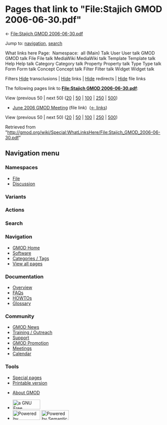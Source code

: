 <div id="mw-page-base" class="noprint">

</div>

<div id="mw-head-base" class="noprint">

</div>

<div id="content" class="mw-body" role="main">

<span id="top"></span>

<div id="mw-js-message" style="display:none;">

</div>



# <span dir="auto">Pages that link to "File:Stajich GMOD 2006-06-30.pdf"</span>

<div id="bodyContent">

<div id="contentSub">

← [File:Stajich GMOD
2006-06-30.pdf](/wiki/File:Stajich_GMOD_2006-06-30.pdf "File:Stajich GMOD 2006-06-30.pdf")

</div>

<div id="jump-to-nav" class="mw-jump">

Jump to: [navigation](#mw-navigation), [search](#p-search)

</div>

<div id="mw-content-text">

What links here Page:  Namespace:  all (Main) Talk User User talk GMOD
GMOD talk File File talk MediaWiki MediaWiki talk Template Template talk
Help Help talk Category Category talk Property Property talk Type Type
talk Form Form talk Concept Concept talk Filter Filter talk Widget
Widget talk

Filters
[Hide](/mediawiki/index.php?title=Special:WhatLinksHere/File:Stajich_GMOD_2006-06-30.pdf&hidetrans=1 "Special:WhatLinksHere/File:Stajich GMOD 2006-06-30.pdf")
transclusions \|
[Hide](/mediawiki/index.php?title=Special:WhatLinksHere/File:Stajich_GMOD_2006-06-30.pdf&hidelinks=1 "Special:WhatLinksHere/File:Stajich GMOD 2006-06-30.pdf")
links \|
[Hide](/mediawiki/index.php?title=Special:WhatLinksHere/File:Stajich_GMOD_2006-06-30.pdf&hideredirs=1 "Special:WhatLinksHere/File:Stajich GMOD 2006-06-30.pdf")
redirects \|
[Hide](/mediawiki/index.php?title=Special:WhatLinksHere/File:Stajich_GMOD_2006-06-30.pdf&hideimages=1 "Special:WhatLinksHere/File:Stajich GMOD 2006-06-30.pdf")
file links

The following pages link to **[File:Stajich GMOD
2006-06-30.pdf](/wiki/File:Stajich_GMOD_2006-06-30.pdf "File:Stajich GMOD 2006-06-30.pdf")**:

View (previous 50 \| next 50)
([20](/mediawiki/index.php?title=Special:WhatLinksHere/File:Stajich_GMOD_2006-06-30.pdf&limit=20 "Special:WhatLinksHere/File:Stajich GMOD 2006-06-30.pdf")
\|
[50](/mediawiki/index.php?title=Special:WhatLinksHere/File:Stajich_GMOD_2006-06-30.pdf&limit=50 "Special:WhatLinksHere/File:Stajich GMOD 2006-06-30.pdf")
\|
[100](/mediawiki/index.php?title=Special:WhatLinksHere/File:Stajich_GMOD_2006-06-30.pdf&limit=100 "Special:WhatLinksHere/File:Stajich GMOD 2006-06-30.pdf")
\|
[250](/mediawiki/index.php?title=Special:WhatLinksHere/File:Stajich_GMOD_2006-06-30.pdf&limit=250 "Special:WhatLinksHere/File:Stajich GMOD 2006-06-30.pdf")
\|
[500](/mediawiki/index.php?title=Special:WhatLinksHere/File:Stajich_GMOD_2006-06-30.pdf&limit=500 "Special:WhatLinksHere/File:Stajich GMOD 2006-06-30.pdf"))

- [June 2006 GMOD
  Meeting](/wiki/June_2006_GMOD_Meeting "June 2006 GMOD Meeting") (file
  link) ‎ <span class="mw-whatlinkshere-tools">([←
  links](/mediawiki/index.php?title=Special:WhatLinksHere&target=June+2006+GMOD+Meeting "Special:WhatLinksHere"))</span>

View (previous 50 \| next 50)
([20](/mediawiki/index.php?title=Special:WhatLinksHere/File:Stajich_GMOD_2006-06-30.pdf&limit=20 "Special:WhatLinksHere/File:Stajich GMOD 2006-06-30.pdf")
\|
[50](/mediawiki/index.php?title=Special:WhatLinksHere/File:Stajich_GMOD_2006-06-30.pdf&limit=50 "Special:WhatLinksHere/File:Stajich GMOD 2006-06-30.pdf")
\|
[100](/mediawiki/index.php?title=Special:WhatLinksHere/File:Stajich_GMOD_2006-06-30.pdf&limit=100 "Special:WhatLinksHere/File:Stajich GMOD 2006-06-30.pdf")
\|
[250](/mediawiki/index.php?title=Special:WhatLinksHere/File:Stajich_GMOD_2006-06-30.pdf&limit=250 "Special:WhatLinksHere/File:Stajich GMOD 2006-06-30.pdf")
\|
[500](/mediawiki/index.php?title=Special:WhatLinksHere/File:Stajich_GMOD_2006-06-30.pdf&limit=500 "Special:WhatLinksHere/File:Stajich GMOD 2006-06-30.pdf"))

</div>

<div class="printfooter">

Retrieved from
"<http://gmod.org/wiki/Special:WhatLinksHere/File:Stajich_GMOD_2006-06-30.pdf>"

</div>

<div id="catlinks" class="catlinks catlinks-allhidden">

</div>

<div class="visualClear">

</div>

</div>

</div>

<div id="mw-navigation">

## Navigation menu

<div id="mw-head">



<div id="left-navigation">

<div id="p-namespaces" class="vectorTabs" role="navigation"
aria-labelledby="p-namespaces-label">

### Namespaces

- <span id="ca-nstab-image"><a href="/wiki/File:Stajich_GMOD_2006-06-30.pdf" accesskey="c"
  title="View the file page [c]">File</a></span>
- <span id="ca-talk"><a
  href="/mediawiki/index.php?title=File_talk:Stajich_GMOD_2006-06-30.pdf&amp;action=edit&amp;redlink=1"
  accesskey="t"
  title="Discussion about the content page [t]">Discussion</a></span>

</div>

<div id="p-variants" class="vectorMenu emptyPortlet" role="navigation"
aria-labelledby="p-variants-label">

### 

### Variants[](#)

<div class="menu">

</div>

</div>

</div>

<div id="right-navigation">



<div id="p-cactions" class="vectorMenu emptyPortlet" role="navigation"
aria-labelledby="p-cactions-label">

### Actions[](#)

<div class="menu">

</div>

</div>

<div id="p-search" role="search">

### Search

<div id="simpleSearch">

</div>

</div>

</div>

</div>

<div id="mw-panel">

<div id="p-logo" role="banner">

<a href="/wiki/Main_Page"
style="background-image: url(http://gmod.org/images/GMOD-cogs.png);"
title="Visit the main page"></a>

</div>

<div id="p-Navigation" class="portal" role="navigation"
aria-labelledby="p-Navigation-label">

### Navigation

<div class="body">

- <span id="n-GMOD-Home">[GMOD Home](/wiki/Main_Page)</span>
- <span id="n-Software">[Software](/wiki/GMOD_Components)</span>
- <span id="n-Categories-.2F-Tags">[Categories /
  Tags](/wiki/Categories)</span>
- <span id="n-View-all-pages">[View all
  pages](/wiki/Special:AllPages)</span>

</div>

</div>

<div id="p-Documentation" class="portal" role="navigation"
aria-labelledby="p-Documentation-label">

### Documentation

<div class="body">

- <span id="n-Overview">[Overview](/wiki/Overview)</span>
- <span id="n-FAQs">[FAQs](/wiki/Category:FAQ)</span>
- <span id="n-HOWTOs">[HOWTOs](/wiki/Category:HOWTO)</span>
- <span id="n-Glossary">[Glossary](/wiki/Glossary)</span>

</div>

</div>

<div id="p-Community" class="portal" role="navigation"
aria-labelledby="p-Community-label">

### Community

<div class="body">

- <span id="n-GMOD-News">[GMOD News](/wiki/GMOD_News)</span>
- <span id="n-Training-.2F-Outreach">[Training /
  Outreach](/wiki/Training_and_Outreach)</span>
- <span id="n-Support">[Support](/wiki/Support)</span>
- <span id="n-GMOD-Promotion">[GMOD
  Promotion](/wiki/GMOD_Promotion)</span>
- <span id="n-Meetings">[Meetings](/wiki/Meetings)</span>
- <span id="n-Calendar">[Calendar](/wiki/Calendar)</span>

</div>

</div>

<div id="p-tb" class="portal" role="navigation"
aria-labelledby="p-tb-label">

### Tools

<div class="body">

- <span id="t-specialpages"><a href="/wiki/Special:SpecialPages" accesskey="q"
  title="A list of all special pages [q]">Special pages</a></span>
- <span id="t-print"><a
  href="/mediawiki/index.php?title=Special:WhatLinksHere/File:Stajich_GMOD_2006-06-30.pdf&amp;printable=yes"
  rel="alternate" accesskey="p"
  title="Printable version of this page [p]">Printable version</a></span>

</div>

</div>

</div>

</div>

<div id="footer" role="contentinfo">

- <span id="footer-places-about">[About
  GMOD](/wiki/GMOD:About "GMOD:About")</span>

<!-- -->

- <span id="footer-copyrightico">[<img src="http://www.gnu.org/graphics/gfdl-logo-small.png" width="88"
  height="31" alt="a GNU Free Documentation License" />](http://www.gnu.org/licenses/fdl-1.3.html)</span>
- <span id="footer-poweredbyico">[<img src="/mediawiki/skins/common/images/poweredby_mediawiki_88x31.png"
  width="88" height="31" alt="Powered by MediaWiki" />](//www.mediawiki.org/)
  [<img
  src="/mediawiki/extensions/SemanticMediaWiki/includes/../resources/images/smw_button.png"
  width="88" height="31" alt="Powered by Semantic MediaWiki" />](https://www.semantic-mediawiki.org/wiki/Semantic_MediaWiki)</span>

<div style="clear:both">

</div>

</div>
